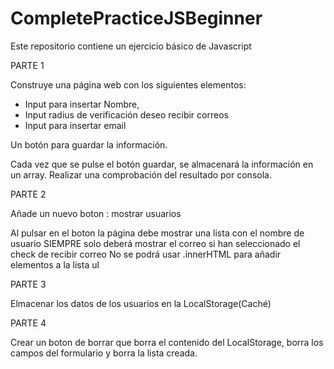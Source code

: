 # CompletePracticeJSBeginner

Este repositorio contiene un ejercicio básico de Javascript

PARTE 1

Construye una página web con los siguientes elementos: 
- Input para insertar Nombre, 
- Input radius de verificación deseo recibir correos
- Input para insertar email

Un botón para guardar la información.

Cada vez que se pulse el botón guardar, se almacenará la información en un array.
Realizar una comprobación del resultado por consola.


PARTE 2

Añade un nuevo boton : mostrar usuarios

Al pulsar en el boton la página debe mostrar una lista con el nombre de usuario SIEMPRE
solo deberá mostrar el correo si han seleccionado el check de recibir correo
No se podrá usar .innerHTML para añadir elementos a la lista ul

PARTE 3

Elmacenar los datos de los usuarios en la LocalStorage(Caché)

PARTE 4 

Crear un boton de borrar que borra el contenido del LocalStorage, borra los campos del formulario y borra la lista creada.
